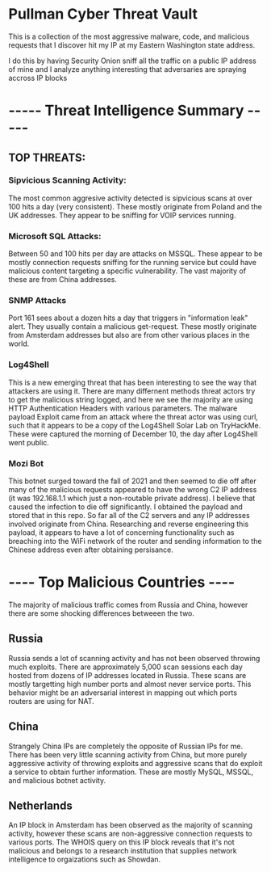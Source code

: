 # Pullman Cyber Threat Vault
This is a collection of the most aggressive malware, code, and malicious requests that I discover hit my IP at my Eastern Washington state address.

I do this by having Security Onion sniff all the traffic on a public IP address of mine 
and I analyze anything interesting that adversaries are spraying accross IP blocks


# ----- Threat Intelligence Summary -----

## TOP THREATS:

### Sipvicious Scanning Activity: 
The most common aggresive activity detected is sipvicious scans at over 100 hits a day (very consistent). These mostly originate from Poland and the UK addresses. They appear to be sniffing for VOIP services running.

### Microsoft SQL Attacks: 
Between 50 and 100 hits per day are attacks on MSSQL. These appear to be mostly connection requests sniffing for the running service but could have malicious content targeting a specific vulnerability. The vast majority of these are from China addresses.

### SNMP Attacks
Port 161 sees about a dozen hits a day that triggers in "information leak" alert. They usually contain a malicious get-request. These mostly originate from Amsterdam addresses but also are from other various places in the world.

### Log4Shell
This is a new emerging threat that has been interesting to see the way that attackers are using it. There are many differnent methods threat actors try to get the malicious string logged, and here we see the majority are using HTTP Authentication Headers with various parameters. The malware payload Exploit came from an attack where the threat actor was using curl, such that it appears to be a copy of the Log4Shell Solar Lab on TryHackMe. These were captured the morning of December 10, the day after Log4Shell went public.

### Mozi Bot
This botnet surged toward the fall of 2021 and then seemed to die off after many of the malicious requests appeared to have the wrong C2 IP address (it was 192.168.1.1 which just a non-routable private address). I believe that caused the infection to die off significantly. I obtained the payload and stored that in this repo. So far all of the C2 servers and any IP addresses involved originate from China. Researching and reverse engineering this payload, it appears to have a lot of concerning functionality such as breaching into the WiFi network of the router and sending information to the Chinese address even after obtaining persisance.


# ---- Top Malicious Countries ----
The majority of malicious traffic comes from Russia and China, however there are some shocking differences betweeen the two.

## Russia
Russia sends a lot of scanning activity and has not been observed throwing much exploits. There are approximately 5,000 scan sessions each day hosted from dozens of IP addresses located in Russia. These scans are mostly targetting high number ports and almost never service ports. This behavior might be an adversarial interest in mapping out which ports routers are using for NAT.

## China
Strangely China IPs are completely the opposite of Russian IPs for me. There has been very little scanning activity from China, but more purely aggressive activity of throwing exploits and aggressive scans that do exploit a service to obtain further information. These are mostly MySQL, MSSQL, and malicious botnet activity. 

## Netherlands
An IP block in Amsterdam has been observed as the majority of scanning activity, however these scans are non-aggressive connection requests to various ports. The WHOIS query on this IP block reveals that it's not malicious and belongs to a research institution that supplies network intelligence to orgaizations such as Showdan.

